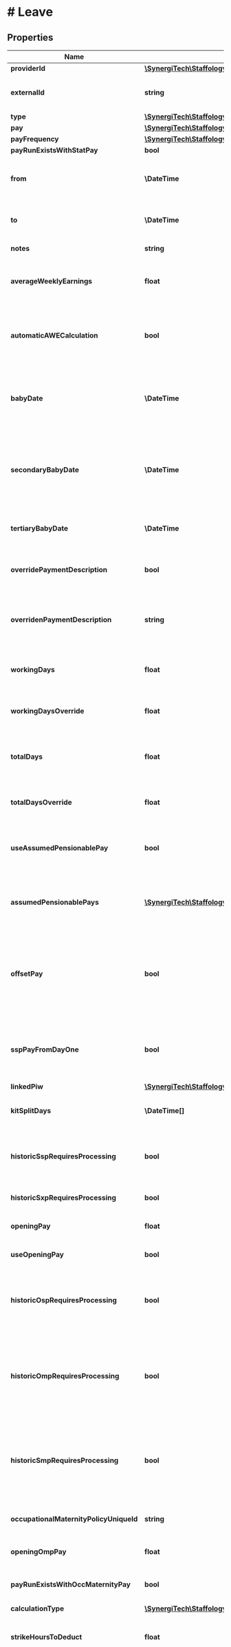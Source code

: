 # # Leave

## Properties

Name | Type | Description | Notes
------------ | ------------- | ------------- | -------------
**providerId** | [**\SynergiTech\Staffology\Model\ExternalDataProviderId**](ExternalDataProviderId.md) |  | [optional]
**externalId** | **string** | If the Leave comes from an ExternalDataProvider, then this is its Id in the ExternalDataProvider | [optional]
**type** | [**\SynergiTech\Staffology\Model\LeaveType**](LeaveType.md) |  | [optional]
**pay** | [**\SynergiTech\Staffology\Model\LeavePayType**](LeavePayType.md) |  | [optional]
**payFrequency** | [**\SynergiTech\Staffology\Model\StatPayFrequency**](StatPayFrequency.md) |  | [optional]
**payRunExistsWithStatPay** | **bool** |  | [optional]
**from** | **\DateTime** | The first day of Leave.  If it&#39;s a half day PM then set the time portion to 12:00:00, otherwise leave it blank or set it to 00:00:00 | [optional]
**to** | **\DateTime** | The last day of Leave.  If it&#39;s a half day AM then set the time portion to 11:59:59, otherwise set it to 23:59:59 | [optional]
**notes** | **string** | A free-form text field to record any comments | [optional]
**averageWeeklyEarnings** | **float** | The employees average weekly earnings. Only relevant for Statutory Pay  It&#39;s advised that you don&#39;t try to calculate this yourself. | [optional]
**automaticAWECalculation** | **bool** | If set to True then we&#39;ll automatically calculate the AverageWeeklyEarnings.   Set it to false if you want to manually provide a figure that overrides our calculations | [optional]
**babyDate** | **\DateTime** | Only required for Parental Leave with Statutory Pay  If Type is Maternity or Paternity then this is the date the baby is due.  For Adoption this is the Matching Date. | [optional]
**secondaryBabyDate** | **\DateTime** | Only used for Parental Leave with Statutory Pay  If Type is Maternity, Paternity, SharedParental (Birth) then this is the the Baby Born Date.  For Adoption or SharedParental (Adoption) this is the Expected Placement Date. | [optional]
**tertiaryBabyDate** | **\DateTime** | Only used for Parental Leave with Statutory Pay  If Type is Adoption this is the Placement Date. | [optional]
**overridePaymentDescription** | **bool** | If Pay is StatutoryPay and you want to override our description that goes with the payment then set this to true | [optional]
**overridenPaymentDescription** | **string** | If OverridePaymentDescription is true and Pay is set to StatutoryPay then we&#39;ll use this as the description for the payment amount. | [optional]
**workingDays** | **float** | [readonly] The number of working days covered by this leave.  This is calculated based on the employees Working Pattern. | [optional]
**workingDaysOverride** | **float** | If a value is provided here then this will be used in place of the calculated WorkingDays value | [optional]
**totalDays** | **float** | [readonly] The number of days covered by this leave, regardless of whether or not they&#39;re working days.  This is calculated based on the employees Working Pattern. | [optional]
**totalDaysOverride** | **float** | If a value is provided here then this will be used in place of the calculated TotalDays value | [optional]
**useAssumedPensionablePay** | **bool** | If this Leave has Statutory Pay then if this is set to True  we will use the value set in AssumedPensionablePay to work out the employer pension contributions | [optional]
**assumedPensionablePays** | [**\SynergiTech\Staffology\Model\LeaveAssumedPensionablePay[]**](LeaveAssumedPensionablePay.md) | if UseAssumedPensionablePay is True, then this is the value used to calculate the employer pension contributions | [optional]
**offsetPay** | **bool** | If this Leave has Statutory Pay  and this is set to True and the employe eis paid a fixed amoutn per period  with Leave Adjustments set to automatic, then we&#39;ll reduce their pay for the period by the statutory amount  so the employee still gets paid the full amount. | [optional]
**sspPayFromDayOne** | **bool** | If this is Sick Leave with Statutory Pay then setting this to true  will force SSP to be paid from day one rather than the usual rule   of the first Working Day after 3 Qualifying Days | [optional]
**linkedPiw** | [**\SynergiTech\Staffology\Model\LinkedPiw**](LinkedPiw.md) |  | [optional]
**kitSplitDays** | **\DateTime[]** | If the LeaveType supports KIT/SPLIT days then use this property to store the list of dates | [optional]
**historicSspRequiresProcessing** | **bool** | Only used during the creation of historical SSP.  When creating historical SSP, this will determine whether to pay that leave in the next PayRun. | [optional]
**historicSxpRequiresProcessing** | **bool** | Used during to determine whether to back pay before current payrun | [optional]
**openingPay** | **float** | Opening pay which has already been paid to the employee in another system | [optional]
**useOpeningPay** | **bool** | Use the OpeningPay which has already been paid in another system | [optional]
**historicOspRequiresProcessing** | **bool** | Only used during the creation of sickness Occupational Policy.  When creating historical SOP, this will determine whether to pay that leave in the next PayRun. | [optional]
**historicOmpRequiresProcessing** | **bool** | Only used during the creation and update of occupational maternity leaves.  When creating or updating historical occupational leaves, this will determine whether to pay the historic payments or correction in the next PayRun. | [optional]
**historicSmpRequiresProcessing** | **bool** | Only used during the creation and update of statutory maternity leaves.  When creating or updating historical statutory maternity leaves, this will determine whether to pay the historic payments or correction in the next PayRun. | [optional]
**occupationalMaternityPolicyUniqueId** | **string** | Occupational Maternity Policy Id when leave type is Maternity and payment type is occupational policy | [optional]
**openingOmpPay** | **float** | Opening occupational pay which has already been paid to the employee | [optional]
**payRunExistsWithOccMaternityPay** | **bool** | Indicates whether there is occupational maternity payment associated with a leave in the current pay run. | [optional]
**calculationType** | [**\SynergiTech\Staffology\Model\LeaveCalculationType**](LeaveCalculationType.md) |  | [optional]
**strikeHoursToDeduct** | **float** | The number of hours to be deducted at the employee&#39;s contractual rate  This property is valid for strike deducted hours | [optional]
**customPayments** | [**\SynergiTech\Staffology\Model\LeaveCustomPayment[]**](LeaveCustomPayment.md) | If this is Sick Leave with Custom Payment, then this stores the RoleId, PercentOfPay and PaySSPInAddition for each  role assigned to an employee that did not end before the start date of the absence. | [optional]
**customProRataRules** | [**\SynergiTech\Staffology\Model\LeaveCustomProRataRule[]**](LeaveCustomProRataRule.md) | If this is a Leave that supports changing the pro rata at leave level,  This stores the RoleId and ProRataMethod for each  role assigned to an employee that did not end before the start date of the absence. | [optional]
**lastProcessedFrom** | **\DateTime** | [readonly] Last Processed From Date  If this Leave has already been processed,  this will be the original leave from date | [optional]
**isReversed** | **bool** | If the reversal of this Leave has already been processed,  this will be set to true | [optional]
**documentCount** | **int** | [readonly] The number of attachments associated with this model | [optional]
**documents** | [**\SynergiTech\Staffology\Model\Item[]**](Item.md) | [readonly] The attachments associated with this model | [optional]
**employee** | [**\SynergiTech\Staffology\Model\Item**](Item.md) |  | [optional]
**id** | **string** | [readonly] The unique id of the object | [optional] [readonly]

[[Back to Model list]](../../README.md#models) [[Back to API list]](../../README.md#endpoints) [[Back to README]](../../README.md)
